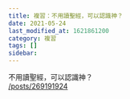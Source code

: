 ```yaml
---
title: 複習：不用讀聖經，可以認識神？
date: 2021-05-24
last_modified_at: 1621861200
category: 複習
tags: []
sidebar: 
---
```


<p>不用讀聖經，可以認識神？<br/>
<a href="/posts/269191924" target="_blank">/posts/269191924</a></p>
<p> </p>
